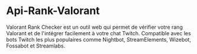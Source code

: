 # Api-Rank-Valorant
Valorant Rank Checker est un outil web qui permet de vérifier votre rang Valorant et de l'intégrer facilement à votre chat Twitch. Compatible avec les bots Twitch les plus populaires comme Nightbot, StreamElements, Wizebot, Fossabot et Streamlabs.
